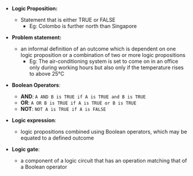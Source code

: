 - **Logic Proposition:** 
	- Statement that is either TRUE or FALSE
		- Eg:  Colombo is further north than Singapore

- **Problem statement:** 
	- an informal definition of an outcome which is dependent on one logic proposition or a combination of two or more logic propositions
		- Eg: The air-conditioning system is set to come on in an office only during working hours but also only if the temperature rises to above 25°C

- **Boolean Operators**:
	- **AND**: `A AND B is TRUE if A is TRUE and B is TRUE`
	- **OR**: `A OR B is TRUE if A is TRUE or B is TRUE`
	- **NOT**: `NOT A is TRUE if A is FALSE`

- **Logic expression**: 
	- logic propositions combined using Boolean operators, which may be equated to a defined outcome

- **Logic gate**: 
	- a component of a logic circuit that has an operation matching that of a Boolean operator













